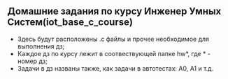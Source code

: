 ## Домашние задания по курсу Инженер Умных Систем(iot_base_c_course)
* Здесь будут расположены .c файлы и прочее необходимое для выполнения дз;
* Каждое дз по курсу лежит в соотвествующей папке hw*, где * - номер дз;
* Задачи в дз названы также, как задачи в автотестах: A0, A1 и т.д. 
